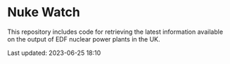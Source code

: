 # Nuke Watch

This repository includes code for retrieving the latest information available on the output of EDF nuclear power plants in the UK.

Last updated: 2023-06-25 18:10